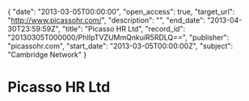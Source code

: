 {
  "date": "2013-03-05T00:00:00", 
  "open_access": true, 
  "target_url": "http://www.picassohr.com/", 
  "description": "", 
  "end_date": "2013-04-30T23:59:59Z", 
  "title": "Picasso HR Ltd", 
  "record_id": "20130305T000000/PhIIpTVZUMmQnkuiR5RDLQ==", 
  "publisher": "picassohr.com", 
  "start_date": "2013-03-05T00:00:00Z", 
  "subject": "Cambridge Network"
}

# Picasso HR Ltd

